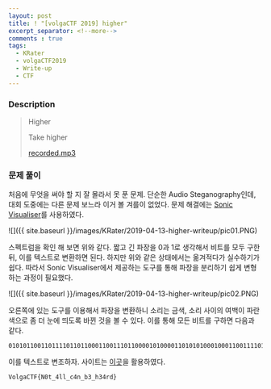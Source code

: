 ```yaml
---
layout: post
title: ! "[volgaCTF 2019] higher"
excerpt_separator: <!--more-->
comments : true
tags:
  - KRater
  - volgaCTF2019
  - Write-up
  - CTF
---
```


### Description

> Higher
>
> Take higher
>
> [recorded.mp3](https://q.2019.volgactf.ru/files/7863b4733a16ece2b4cefd899489017d/recorded.mp3)


<!--more-->

### 문제 풀이

처음에 무엇을 써야 할 지 잘 몰라서 못 푼 문제. 단순한 Audio Steganography인데, 대회 도중에는 다른 문제 보느라 이거 볼 겨를이 없었다. 문제 해결에는 [Sonic Visualiser](https://www.sonicvisualiser.org/)를 사용하였다.

![]({{ site.baseurl }}/images/KRater/2019-04-13-higher-writeup/pic01.PNG)

스펙트럼을 확인 해 보면 위와 같다. 짧고 긴 파장을 0과 1로 생각해서 비트를 모두 구한 뒤, 이를 텍스트로 변환하면 된다. 하지만 위와 같은 상태에서는 옮겨적다가 실수하기가 쉽다. 따라서 Sonic Visualiser에서 제공하는 도구를 통해 파장을 분리하기 쉽게 변형하는 과정이 필요했다.

![]({{ site.baseurl }}/images/KRater/2019-04-13-higher-writeup/pic02.PNG)

오른쪽에 있는 도구를 이용해서 파장을 변환하니 소리는 금색, 소리 사이의 여백이 파란색으로 좀 더 눈에 띄도록 바뀐 것을 볼 수 있다. 이를 통해 모든 비트를 구하면 다음과 같다.

```
010101100110111101101100011001110110000101000011010101000100011001111011010011100011000001110100010111110011010001101100011011000101111101100011001101000110111001011111011000100011001101011111011010000011001100110100011100100110010001111101
```

이를 텍스트로 변조하자. 사이트는 [이곳](https://cryptii.com/pipes/binary-decoder)을 활용하였다.

```VolgaCTF{N0t_4ll_c4n_b3_h34rd}```